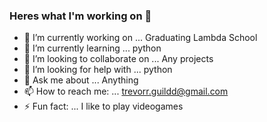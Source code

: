 ### Heres what I'm working on 👋

- 🔭 I’m currently working on ... Graduating Lambda School
- 🌱 I’m currently learning ... python
- 👯 I’m looking to collaborate on ... Any projects
- 🤔 I’m looking for help with ... python
- 💬 Ask me about ... Anything
- 📫 How to reach me: ... trevorr.guildd@gmail.com
- ⚡ Fun fact: ... I like to play videogames
